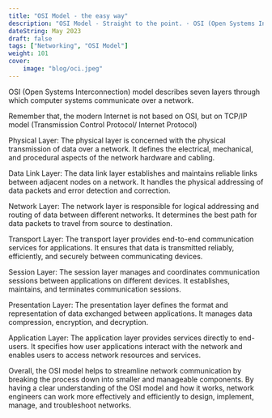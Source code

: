 ```yaml
---
title: "OSI Model - the easy way"
description: "OSI Model - Straight to the point. · OSI (Open Systems Interconnection) model describes seven layers through which computer systems communicate over a..."
dateString: May 2023
draft: false
tags: ["Networking", "OSI Model"]
weight: 101
cover:
    image: "blog/oci.jpeg"
---
```


OSI (Open Systems Interconnection) model describes seven layers through which computer systems communicate over a network.

Remember that, the modern Internet is not based on OSI, but on TCP/IP model (Transmission Control Protocol/ Internet Protocol)



Physical Layer: The physical layer is concerned with the physical transmission of data over a network. It defines the electrical, mechanical, and procedural aspects of the network hardware and cabling.

Data Link Layer: The data link layer establishes and maintains reliable links between adjacent nodes on a network. It handles the physical addressing of data packets and error detection and correction.

Network Layer: The network layer is responsible for logical addressing and routing of data between different networks. It determines the best path for data packets to travel from source to destination.

Transport Layer: The transport layer provides end-to-end communication services for applications. It ensures that data is transmitted reliably, efficiently, and securely between communicating devices.

Session Layer: The session layer manages and coordinates communication sessions between applications on different devices. It establishes, maintains, and terminates communication sessions.

Presentation Layer: The presentation layer defines the format and representation of data exchanged between applications. It manages data compression, encryption, and decryption.

Application Layer: The application layer provides services directly to end-users. It specifies how user applications interact with the network and enables users to access network resources and services.

Overall, the OSI model helps to streamline network communication by breaking the process down into smaller and manageable components. By having a clear understanding of the OSI model and how it works, network engineers can work more effectively and efficiently to design, implement, manage, and troubleshoot networks.